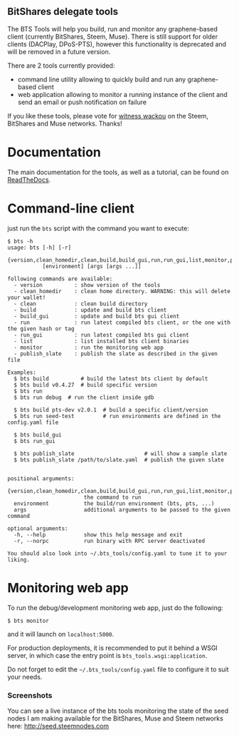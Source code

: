 BitShares delegate tools
------------------------

The BTS Tools will help you build, run and monitor any graphene-based client
(currently BitShares, Steem, Muse). There is still support for older clients
(DACPlay, DPoS-PTS), however this functionality is deprecated and will be removed
in a future version.

There are 2 tools currently provided:

- command line utility allowing to quickly build and run any graphene-based client
- web application allowing to monitor a running instance of the client and send
  an email or push notification on failure

If you like these tools, please vote for
[witness wackou](https://steemit.com/witness-category/@wackou/wackou-witness-post)
on the Steem, BitShares and Muse networks. Thanks!


Documentation
=============

The main documentation for the tools, as well as a tutorial, can be found
on [ReadTheDocs](http://bts-tools.readthedocs.io/).


Command-line client
===================

just run the ``bts`` script with the command you want to execute:

    $ bts -h
    usage: bts [-h] [-r]
               {version,clean_homedir,clean,build,build_gui,run,run_gui,list,monitor,publish_slate}
               [environment] [args [args ...]]
    
    following commands are available:
      - version          : show version of the tools
      - clean_homedir    : clean home directory. WARNING: this will delete your wallet!
      - clean            : clean build directory
      - build            : update and build bts client
      - build_gui        : update and build bts gui client
      - run              : run latest compiled bts client, or the one with the given hash or tag
      - run_gui          : run latest compiled bts gui client
      - list             : list installed bts client binaries
      - monitor          : run the monitoring web app
      - publish_slate    : publish the slate as described in the given file
    
    Examples:
      $ bts build          # build the latest bts client by default
      $ bts build v0.4.27  # build specific version
      $ bts run
      $ bts run debug  # run the client inside gdb
    
      $ bts build pts-dev v2.0.1  # build a specific client/version
      $ bts run seed-test         # run environments are defined in the config.yaml file
    
      $ bts build_gui
      $ bts run_gui
    
      $ bts publish_slate                      # will show a sample slate
      $ bts publish_slate /path/to/slate.yaml  # publish the given slate
    
    
    positional arguments:
      {version,clean_homedir,clean,build,build_gui,run,run_gui,list,monitor,publish_slate}
                            the command to run
      environment           the build/run environment (bts, pts, ...)
      args                  additional arguments to be passed to the given command
    
    optional arguments:
      -h, --help            show this help message and exit
      -r, --norpc           run binary with RPC server deactivated
    
    You should also look into ~/.bts_tools/config.yaml to tune it to your liking.


Monitoring web app
==================

To run the debug/development monitoring web app, just do the following:

    $ bts monitor
    
and it will launch on ``localhost:5000``.

For production deployments, it is recommended to put it behind a WSGI server, in which case the
entry point is ``bts_tools.wsgi:application``.

Do not forget to edit the ``~/.bts_tools/config.yaml`` file to configure it to suit your needs.
     

### Screenshots ###

You can see a live instance of the bts tools monitoring the state of the
seed nodes I am making available for the BitShares, Muse and Steem networks
here: http://seed.steemnodes.com

